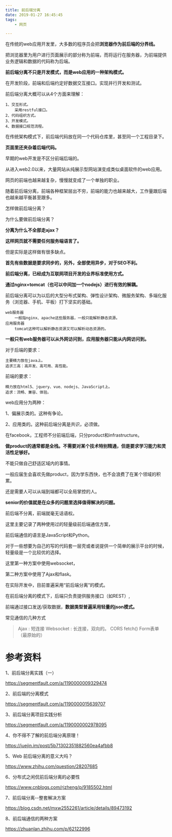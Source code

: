 ```yaml
---
title: 前后端分离
date: 2019-01-27 16:45:45
tags:
	- 网页

---
```




在传统的web应用开发里，大多数的程序员会把**浏览器作为前后端的分界线。**

把浏览器里为用户进行页面展示的部分称为前端，而将运行在服务器，为前端提供业务逻辑和数据的代码称为后端。

**前后端分离不只是开发模式，而是web应用的一种架构模式。**

在开发阶段，前端和后端约定好数据交互接口。实现并行开发和测试。

前后端分离大概可以从4个方面来理解：

```
1、交互形式。
	采用restful接口。
2、代码组织方式。
3、开发模式。
4、数据接口规范流程。
```



在传统架构模式下，前后端代码放在同一个代码仓库里，甚至同一个工程目录下。

**页面里还夹杂着后端代码。**



早期的web开发是不区分前端后端的。

从进入web2.0以来，大量网站从纯展示型网站演变成类似桌面软件的web应用。

网页的前端也越来越复杂，慢慢就变成了一个单独的职业。

随着前后端分离，前端各种框架层出不穷，前端的能力也越来越大，工作量跟后端也越来越平衡甚至跟多。



怎样做前后端分离？



为什么要做前后端分离？



**分离为什么不全部走ajax？**

**这样网页就不需要任何服务端语言了。**

但是实际是这样做有很多缺点。

**首先有些数据是要求同步的，另外，全部使用异步，对于SEO不利。**



**前后端分离，已经成为互联网项目开发的业界标准使用方式。**

**通过nginx+tomcat（也可以中间加一个nodejs）进行有效的解耦。**

前后端分离可以为以后的大型分布式架构、弹性设计架构、微服务架构、多端化服务（浏览器、手机、平板）打下坚实的基础。



```
web服务器
	一般指nginx、apache这些服务器，一般只能解析静态资源。
应用服务器
	tomcat这种可以解析静态资源又可以解析动态资源的。
```

**一般只有web服务器可以从外网访问到，应用服务器只能从内网访问到。**

对于后端的要求：

```
主要精力放在java上。
追求三高：高并发、高可用、高性能。
```

前端的要求：

```
精力放在html5、jquery、vue、nodejs、JavaScript上。
追求：流畅、兼容、体验。
```



web应用分为两种：

1、偏展示类的。这种有争论。

2、应用类的。这种前后端分离是共识，必须做。



在facebook，工程师不分前端后端，只分product和infrastructure。

**做product的通常都是全栈。不需要对某个技术特别精通，但是要求学习能力和灵活性足够好。**

不能只做自己舒适区域内的事情。

一般应届生会喜欢先做product，因为学东西快，也不会浪费了在某个领域的积累。

还是需要人可以从端到端都可以全局掌控的人。

**senior的价值就是在众多的问题里选择值得解决的问题。**



前后端不分离，前端就毫无话语权。





 这里主要记录了两种使用过的轻量级前后端通信方案，

前后端通信的语言是JavaScript和Python。

对于一些想要为自己的写的代码套一层壳或者说提供一个简单的展示平台的时候，轻量级是一个比较优的选择。

这里第一种方案中使用websocket，

第二种方案中使用了Ajax和flask。

在实际开发中，目前普遍采用“前后端分离”的模式。

在前后端分离的模式下，后端只负责提供服务接口（如REST）,

前端通过接口发送/获取数据，**数据类型普遍采用轻量的json模式。**



常见通信的几种方式

> Ajax : 短连接
> Websocket : 长连接，双向的。
> CORS fetch()
> Form表单（最原始的）



# 参考资料

1、前后端分离实践（一）

https://segmentfault.com/a/1190000009329474

2、前后端的分离模式

https://segmentfault.com/a/1190000015639707

3、前后端分离项目实践分析

https://segmentfault.com/a/1190000002978095

4、你不得不了解的前后端分离原理！

https://juejin.im/post/5b71302351882560ea4afbb8

5、Web 前后端分离的意义大吗？

https://www.zhihu.com/question/28207685

6、分布式之闲侃前后端分离的必要性

https://www.cnblogs.com/rjzheng/p/9185502.html

7、前后端分离--整套解决方案

https://blog.csdn.net/mxw2552261/article/details/89473192

8、前后端通信的两种方案

https://zhuanlan.zhihu.com/p/62122996
